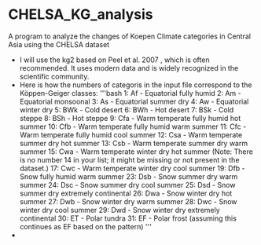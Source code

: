# CHELSA_KG_analysis
A program to analyze the changes of Koepen Climate categories in Central Asia using the CHELSA dataset

- I will use the kg2 based on Peel et al. 2007 , which is often recommended. It uses modern data and is widely recognized in the scientific community.
- Here is how the numbers of categoris in the input file correspond to the Köppen-Geiger classes:
    '''bash
    1: Af - Equatorial fully humid
    2: Am - Equatorial monsoonal
    3: As - Equatorial summer dry
    4: Aw - Equatorial winter dry
    5: BWk - Cold desert
    6: BWh - Hot desert
    7: BSk - Cold steppe
    8: BSh - Hot steppe
    9: Cfa - Warm temperate fully humid hot summer
    10: Cfb - Warm temperate fully humid warm summer
    11: Cfc - Warm temperate fully humid cool summer
    12: Csa - Warm temperate summer dry hot summer
    13: Csb - Warm temperate summer dry warm summer
    15: Cwa - Warm temperate winter dry hot summer (Note: There is no number 14 in your list; it might be missing or not present in the dataset.)
    17: Cwc - Warm temperate winter dry cool summer
    19: Dfb - Snow fully humid warm summer
    23: Dsb - Snow summer dry warm summer
    24: Dsc - Snow summer dry cool summer
    25: Dsd - Snow summer dry extremely continental
    26: Dwa - Snow winter dry hot summer
    27: Dwb - Snow winter dry warm summer
    28: Dwc - Snow winter dry cool summer
    29: Dwd - Snow winter dry extremely continental
    30: ET - Polar tundra
    31: EF - Polar frost (assuming this continues as EF based on the pattern)
  '''
- 

